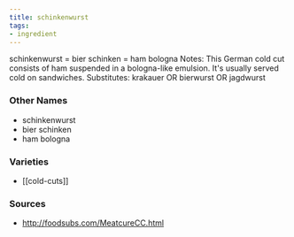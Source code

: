```yaml
---
title: schinkenwurst
tags:
- ingredient
---
```

schinkenwurst = bier schinken = ham bologna Notes: This German cold cut consists of ham suspended in a bologna-like emulsion. It's usually served cold on sandwiches. Substitutes: krakauer OR bierwurst OR jagdwurst

### Other Names

* schinkenwurst
* bier schinken
* ham bologna

### Varieties

* [[cold-cuts]]

### Sources
* http://foodsubs.com/MeatcureCC.html
